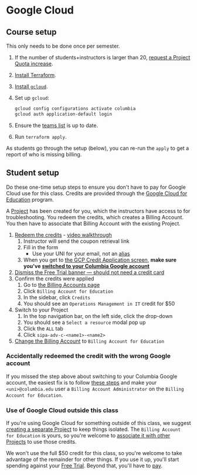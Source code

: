 # Google Cloud

## Course setup

This only needs to be done once per semester.

1. If the number of students+instructors is larger than 20, [request a Project Quota increase](https://support.google.com/code/contact/project_quota_increase).
1. [Install Terraform](https://developer.hashicorp.com/terraform/install).
1. [Install `gcloud`](https://cloud.google.com/sdk/docs/install).
1. Set up `gcloud`:

   ```sh
   gcloud config configurations activate columbia
   gcloud auth application-default login
   ```

1. Ensure the [teams list](project_teams.csv) is up to date.
1. Run `terraform apply`.

As students go through the setup (below), you can re-run the `apply` to get a report of who is missing billing.

## Student setup

Do these one-time setup steps to ensure you don't have to pay for Google Cloud use for this class. Credits are provided through the [Google Cloud for Education](https://cloud.google.com/edu/faculty) program.

A [Project](https://cloud.google.com/docs/overview#projects) has been created for you, which the instructors have access to for troubleshooting. You redeem the credits, which creates a Billing Account. You then have to associate that Billing Account with the existing Project.

1. [Redeem the credits](https://cloud.google.com/billing/docs/how-to/edu-grants#redeem) - [video walkthrough](https://www.youtube.com/watch?v=2AnX7BX-qew)
   1. Instructor will send the coupon retrieval link
   1. Fill in the form
      - Use your UNI for your email, not an [alias](https://www.cuit.columbia.edu/email/email-aliases)
   1. When you get to [the GCP Credit Application screen](https://console.cloud.google.com/education), **make sure you've [switched to your Columbia Google account](https://support.google.com/docs/answer/2405894)**
1. [Dismiss the Free Trial banner — should not need a credit card](https://services.google.com/fh/files/helpcenter/cloud_edu_free_trial_warning.pdf)
1. Confirm the credits were applied
   1. Go to [the Billing Accounts page](https://console.cloud.google.com/billing?organizationId=819335046878)
   1. Click `Billing Account for Education`
   1. In the sidebar, click `Credits`
   1. You should see an `Operations Management in IT` credit for $50
1. Switch to your Project
   1. In the top navigation bar, on the left side, click the drop-down
   1. You should see a `Select a resource` modal pop up
   1. Click the `ALL` tab
   1. Click `sipa-adv-c-<name1>-<name2>`
1. [Change the Billing Account](https://cloud.google.com/billing/docs/how-to/modify-project#how-to-change-ba) to `Billing Account for Education`

### Accidentally redeemed the credit with the wrong Google account

If you missed the step above about switching to your Columbia Google account, the easiest fix is to follow [these steps](https://cloud.google.com/billing/docs/how-to/grant-access-to-billing#update-cloud-billing-permissions) and make your `<uni>@columbia.edu` user a `Billing Account Administrator` on the `Billing Account for Education`.

### Use of Google Cloud outside this class

If you're using Google Cloud for something outside of this class, we suggest [creating a separate Project](https://cloud.google.com/resource-manager/docs/creating-managing-projects) to keep things isolated. The `Billing Account for Education` is yours, so you're welcome to [associate it with other Projects](https://cloud.google.com/billing/docs/how-to/modify-project#how-to-change-ba) to use those credits.

We won't use the full $50 credit for this class, so you're welcome to take advantage of the remainder for other things. If you use it up, you'll start spending against your [Free Trial](https://cloud.google.com/free). Beyond that, you'll have to [pay](https://cloud.google.com/billing/docs/how-to/payment-methods).

